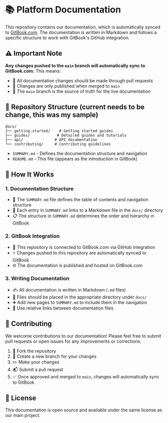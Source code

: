 # 📚 Platform Documentation

This repository contains our documentation, which is automatically synced to [GitBook.com](https://gitbook.com). The documentation is written in Markdown and follows a specific structure to work with GitBook's GitHub integration.

## ⚠️ Important Note

**Any changes pushed to the `main` branch will automatically sync to GitBook.com.** This means:

- 🔄 All documentation changes should be made through pull requests
- 🚀 Changes are only published when merged to `main`
- 📌 The `main` branch is the source of truth for the live documentation

## 📁 Repository Structure (current needs to be change, this was my sample)

```
docs/
├── getting-started/    # Getting started guides
├── guides/            # Detailed guides and tutorials
├── api/              # API documentation
└── contributing/     # Contributing guidelines
```

- `SUMMARY.md` - Defines the documentation structure and navigation
- `README.md` - This file (appears as the introduction in GitBook)

## 🔧 How It Works

### 1. Documentation Structure

- 📑 The `SUMMARY.md` file defines the table of contents and navigation structure
- 🔗 Each entry in `SUMMARY.md` links to a Markdown file in the `docs/` directory
- 📋 The structure in `SUMMARY.md` determines the order and hierarchy in GitBook

### 2. GitBook Integration

- 🔄 This repository is connected to GitBook.com via GitHub integration
- ⚡ Changes pushed to this repository are automatically synced to GitBook
- 🌐 The documentation is published and hosted on GitBook.com

### 3. Writing Documentation

- ✍️ All documentation is written in Markdown (`.md` files)
- 📂 Files should be placed in the appropriate directory under `docs/`
- ➕ Add new pages to `SUMMARY.md` to include them in the navigation
- 🔗 Use relative links between documentation files

## 🤝 Contributing

We welcome contributions to our documentation! Please feel free to submit pull requests or open issues for any improvements or corrections.

1. 🍴 Fork the repository
2. 🌿 Create a new branch for your changes
3. ✏️ Make your changes
4. 📬 Submit a pull request
5. ✅ Once approved and merged to `main`, changes will automatically sync to GitBook

## 📄 License

This documentation is open source and available under the same license as our main project.
